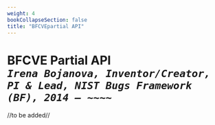 ```yaml
---
weight: 4
bookCollapseSection: false
title: "BFCVEpartial API"
---
```

# BFCVE Partial API <br/>_`Irena Bojanova, Inventor/Creator, PI & Lead, NIST Bugs Framework (BF), 2014 – ~~~~`_

//to be added//

<!-- BFCVE Partial Version 1.0 comprizes partial BF CVE specifications in XML format. 

To retrieve examplary formal BFCVE specifications use:

[https://samate.nist.gov/services/BF/BFCVEpartial/api?Comment=via+Cross-site+scripting+(XSS)](https://samate.nist.gov/services/BF/BFCVEpartial/api?Comment=via+Cross-site+scripting+(XSS))

[https://samate.nist.gov/services/BF/BFCVEpartial/api?cwe=79](https://samate.nist.gov/services/BF/BFCVEpartial/api?cwe=79)

[https://samate.nist.gov/services/BF/BFCVEpartial/api?cve=CVE-2005-10002](https://samate.nist.gov/services/BF/BFCVEpartial/api?cve=CVE-2005-10002)

___________________________

See also:

[https://github.com/ibojanova/BFCVE-Dataset/blob/main/BFCVEDescription%20Template](https://github.com/ibojanova/BFCVE-Dataset/blob/main/BFCVEDescription%20Template)

[https://github.com/ibojanova/BFCVE-Dataset/blob/main/BFCVE%20Raw%20Data/BFNVD/BFCVE-XSS-partial.xml](https://github.com/ibojanova/BFCVE-Dataset/blob/main/BFCVE%20Raw%20Data/BFNVD/BFCVE-XSS-partial.xml)

</br>
CITATION 

_____________________________________________________________

Bojanova, I., Bugs Framework (BF) -- BFCVE API, NIST. Accessed: <span id="currentDate"></span>. [Online]. Available: [https://usnistgov.github.io/BF/info/apis/bf-api](https://usnistgov.github.io/BF/info/apis/bf-api). -->






<!-- [https://samate.nist.gov/BF/api/bfcve/](https://samate.nist.gov/BF/api/bfcve/) -->
<!-- samate-internal.nist.gov/BF/api/cve/CVE-111 -->
